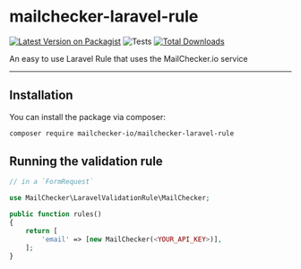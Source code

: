 # mailchecker-laravel-rule
[![Latest Version on Packagist](https://img.shields.io/packagist/v/mailchecker-io/mailchecker-laravel-rule.svg)](https://packagist.org/packages/mailchecker-io/mailchecker-laravel-rule)
![Tests](https://github.com/mailchecker-io/mailchecker-laravel-rule/actions/workflows/run-tests.yml/badge.svg)
[![Total Downloads](https://img.shields.io/packagist/dt/mailchecker-io/mailchecker-laravel-rule)](https://packagist.org/packages/mailchecker-io/mailchecker-laravel-rule)

An easy to use Laravel Rule that uses the MailChecker.io service

---
## Installation

You can install the package via composer:

```bash
composer require mailchecker-io/mailchecker-laravel-rule
```

## Running the validation rule

```php
// in a `FormRequest`

use MailChecker\LaravelValidationRule\MailChecker;

public function rules()
{
    return [
        'email' => [new MailChecker(<YOUR_API_KEY>)],
    ];
}
```


